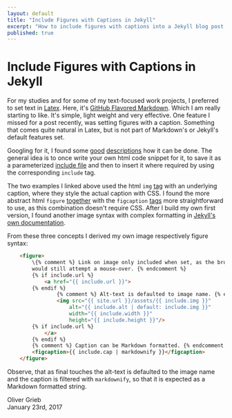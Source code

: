 ```yaml
---
layout: default
title: "Include Figures with Captions in Jekyll"
excerpt: "How to include figures with captions into a Jekyll blog post."
published: true
---
```


# Include Figures with Captions in Jekyll

For my studies and for some of my text-focused work projects, I preferred to set text in [Latex](https://www.latex-project.org/). Here, it's [GitHub Flavored Markdown](https://help.github.com/categories/writing-on-github/). Which I am really starting to like. It's simple, light weight and very effective. One feature I missed for a post recently, was setting figures with a caption. Something that comes quite natural in Latex, but is not part of Markdown's or Jekyll's default features set.

Googling for it, I found some [good](https://superdevresources.com/image-caption-jekyll/) [descriptions](http://kevinmcgillivray.net/captions-for-images-with-jekyll/) how it can be done. The general idea is to once write your own html code snippet for it, to save it as a parameterized [include file](https://jekyllrb.com/docs/includes) and then to insert it where required by using the corresponding `include` tag.

The two examples I linked above used the html `img` [tag](https://www.w3.org/wiki/HTML/Elements/img) with an underlying caption, where they style the actual caption with CSS. I found the more abstract html `figure` [together](https://www.w3.org/wiki/HTML/Elements/figure) with the `figcaption` [tags](https://www.w3.org/wiki/HTML/Elements/figcaption) more straightforward to use, as this combination doesn't require CSS. After I build my own first version, I found another image syntax with complex formatting in [Jekyll's own documentation](http://jekyllrb.com/docs/includes/#passing-parameters-to-includes).

From these three concepts I derived my own image respectively figure syntax:

```html
    <figure>
        \{% comment %} Link on image only included when set, as the browser
        would still attempt a mouse-over. {% endcomment %}
        {% if include.url %}
            <a href="{{ include.url }}">
        {% endif %}
                {% comment %} Alt-text is defaulted to image name. {% endcomment %}
                <img src="{{ site.url }}/assets/{{ include.img }}"
                    alt="{{ include.alt | default: include.img }}"
                    width="{{ include.width }}"
                    height="{{ include.height }}"/>
        {% if include.url %}
            </a>
        {% endif %}
        {% comment %} Caption can be Markdown formatted. {% endcomment %}
        <figcaption>{{ include.cap | markdownify }}</figcaption>
    </figure>
```

Observe, that as final touches the alt-text is defaulted to the image name and the caption is filtered with `markdownify`, so that it is expected as a Markdown formatted string.

Oliver Grieb  
January 23rd, 2017
